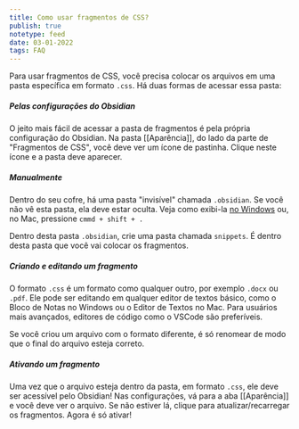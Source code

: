```yaml
---
title: Como usar fragmentos de CSS?
publish: true
notetype: feed
date: 03-01-2022
tags: FAQ
---
```


Para usar fragmentos de CSS, você precisa colocar os arquivos em uma pasta específica em formato `.css`. Há duas formas de acessar essa pasta:

##### Pelas configurações do Obsidian

O jeito mais fácil de acessar a pasta de fragmentos é pela própria configuração do Obsidian. Na pasta [[Aparência]], do lado da parte de "Fragmentos de CSS", você deve ver um ícone de pastinha. Clique neste ícone e a pasta deve aparecer.

##### Manualmente

Dentro do seu cofre, há uma pasta "invisível" chamada `.obsidian`. Se você não vê esta pasta, ela deve estar oculta. Veja como exibi-la [no Windows](https://support.microsoft.com/pt-br/windows/exibir-pastas-e-arquivos-ocultos-no-windows-97fbc472-c603-9d90-91d0-1166d1d9f4b5#WindowsVersion=Windows_11) ou, no Mac, pressione `cmmd + shift + .`

Dentro desta pasta `.obsidian`, crie uma pasta chamada `snippets`. É dentro desta pasta que você vai colocar os fragmentos.

##### Criando e editando um fragmento

O formato `.css` é um formato como qualquer outro, por exemplo `.docx` ou `.pdf`. Ele pode ser editando em qualquer editor de textos básico, como o Bloco de Notas no Windows ou o Editor de Textos no Mac. Para usuários mais avançados, editores de código como o VSCode são preferíveis.

Se você criou um arquivo com o formato diferente, é só renomear de modo que o final do arquivo esteja correto.

##### Ativando um fragmento

Uma vez que o arquivo esteja dentro da pasta, em formato `.css`, ele deve ser acessível pelo Obsidian! Nas configurações, vá para a aba [[Aparência]] e você deve ver o arquivo. Se não estiver lá, clique para atualizar/recarregar os fragmentos. Agora é só ativar! 